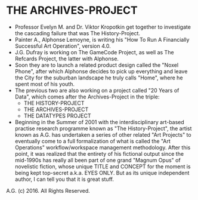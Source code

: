 THE ARCHIVES-PROJECT
===================
* Professor Evelyn M. and Dr. Viktor Kropotkin get together to investigate the cascading failure that was The History-Project.
* Painter A., Alphonse Lemoyne, is writing his "How To Run A Financially Successful Art Operation", version 4.0.
* J.G. Dufray is working on The GameCode Project, as well as The Refcards Project, the latter with Alphonse.
* Soon they are to launch a related product design called the "Noxel Phone", after which Alphonse decides to pick up everything and leave the City for the suburban landscape he truly calls "Home", where he spent most of his youth.
* The previous two are also working on a project called "20 Years of Data", which comes after the Archives-Project in the triple:
  * THE HISTORY-PROJECT
  * THE ARCHIVES-PROJECT
  * THE DATATYPES PROJECT
* Beginning in the Summer of 2001 with the interdisciplinary art-based practise research programme known as "The History-Project", the artist known as A.G. has undertaken a series of other related "Art Projects" to eventually come to a full formalization of what is called the "Art Operations" workflow/workspace management methodology. After this point, it was realized that the entirety of his fictional output since the mid-1990s has really all been part of one grand "Magnum Opus" of novelistic fiction, whose unique TITLE and CONCEPT for the moment is being kept top-secret a.k.a. EYES ONLY. But as its unique independent author, I can tell you that it is great stuff.

A.G. (c) 2016. All Rights Reserved.
